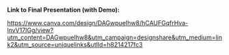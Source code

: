 **Link to Final Presentation (with Demo):**

https://www.canva.com/design/DAGwpueIhw8/hCAUFGqfrHva-lnvV17IGg/view?utm_content=DAGwpueIhw8&utm_campaign=designshare&utm_medium=link2&utm_source=uniquelinks&utlId=h8214217fc3
